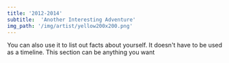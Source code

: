```yaml
---
title: '2012-2014'
subtitle:  'Another Interesting Adventure'
img_path: '/img/artist/yellow200x200.png'
---
```

You can also use it to list out facts about yourself. It doesn't have to be used as a timeline. This section can be anything you want
